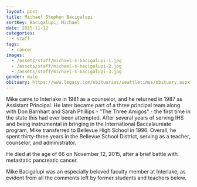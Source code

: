 ```yaml
---
layout: post
title: Michael Stephen Bacigalupi
sortKey: Bacigalupi, Michael
date: 2015-11-12
categories:
  - staff
tags:
  - cancer
images:
  - /assets/staff/michael-s-bacigalupi-1.jpg
  - /assets/staff/michael-s-bacigalupi-2.jpg
  - /assets/staff/michael-s-bacigalupi-3.jpg
gender: male
obituary: https://www.legacy.com/obituaries/seattletimes/obituary.aspx?n=michael-stephen-bacigalupi&pid=176608825&
---
```

Mike came to Interlake in 1981 as a counselor, and he returned in 1987 as Assistant Principal.  He later became part of a three principal team along with Don Barnhart and Sarah Phillips - "The Three Amigos" - the first time in the state this had ever been attempted.  After several years of serving IHS and being instrumental in bringing in the International Baccalaureate program, Mike transferred to Bellevue High School in 1996.  Overall, he spent thirty-three years in the Bellevue School District, serving as a teacher, counselor, and administrator.  

He died at the age of 66 on November 12, 2015, after a brief battle with metastatic pancreatic cancer.

Mike Bacigalupi was an especially beloved faculty member at Interlake, as evident from all the comments left by former students and teachers below.